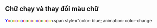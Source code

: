 

## Chữ chạy và thay đổi màu chữ
<span style="color: blue; animation: color-change 1s infinite;">Y</span><span style="color: red; animation: color-change 1s infinite;">o</span><span style="color: green; animation: color-change 1s infinite;">o</span><span style="color: orange; animation: color-change 1s infinite;">o</span><span style="color: purple; animation: color-change 1s infinite;">o</span><span style="color: yellow; animation: color-change 1s infinite;">o</span><span style="color: blue; animation: color-change 1s infinite;">o</span><span style="color: red; animation: color-change 1s infinite;">o</span><span style="color: green; animation: color-change 1s infinite;">o</span><span style="color: orange; animation: color-change 1s infinite;">o</span><span style="color: purple; animation: color-change 1s infinite;">o</span><span style="color: yellow; animation: color-change 1s infinite;">o</span><span style="color: blue; animation: color-change 1s infinite;">o</span><span style="color: red; animation: color-change 1s infinite;">o</span><span style="color: green; animation: color-change 1s infinite;">o</span><span style="color: orange; animation: color-change 1s infinite;">o</span><span style="color: purple; animation: color-change 1s infinite;">o</span><span style="color: yellow; animation: color-change 1s infinite;">o</span><span style="color: blue; animation: color-change 


<!--
**Zkusa/Zkusa** is a ✨ _special_ ✨ repository because its `README.md` (this file) appears on your GitHub profile.

Here are some ideas to get you started:

- 🔭 I’m currently working on ...
- 🌱 I’m currently learning ...
- 👯 I’m looking to collaborate on ...
- 🤔 I’m looking for help with ...
- 💬 Ask me about ...
- 📫 How to reach me: ...
- 😄 Pronouns: ...
- ⚡ Fun fact: ...
-->

